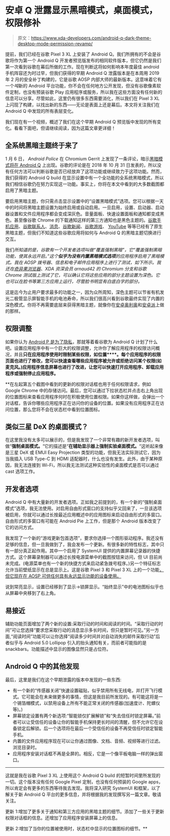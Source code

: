 # 安卓 Q 泄露显示黑暗模式，桌面模式，权限修补

> 原文：<https://www.xda-developers.com/android-q-dark-theme-desktop-mode-permission-revamp/>

提前，我们已经在谷歌 Pixel 3 XL 上安装了 Android Q。我们所拥有的不会是谷歌将作为第一个 Android Q 开发者预览版发布的相同软件版本，但它仍然是我们第一次看到谷歌在幕后所做的工作。现在判断这将如何影响本年度最佳 android 手机阵容还为时过早，但我们获得的早期 Android Q 泄露版本是在本周用 2019 年 2 月的安全补丁构建的，它是谷歌 AOSP 内部大师的最新版本。这意味着它有一个*吨*新的 Android 平台功能，你不会在任何地方公开发现，但没有谷歌像素软件定制，也没有预装谷歌 Play 应用程序或服务，所以我在这些方面没有任何新的信息可以分享。尽管如此，这里仍有很多东西需要消化，所以我们在 Pixel 3 XL 上闪现了构建，以找出新的东西——无论是表面上还是幕后。本文将关注我们在 Android Q 中发现的所有表层变化。

我们现在有一个视频，概述了我们在这个早期 Android Q 预览版中发现的所有变化。看看下面吧，但请继续阅读，因为这篇文章更详细！

## 全系统黑暗主题终于来了

1 月 6 日， *Android Police* 在 Chromium Gerrit 上发现了一条评论，暗示[黑暗模式将在 Android Q](https://www.xda-developers.com/android-q-system-dark-mode-theme/) 上出现。谷歌的评论是在 2018 年 10 月 31 日发表的，所以没有任何方法可以判断谷歌是否已经放弃了这项功能或继续致力于这项功能。然而，我们获得的 Android Q build 在显示设置中有一个全功能的全系统黑暗模式，所以我们相信谷歌仍在努力实现这一功能。事实上，你将在本文中看到的大多数截图都启用了黑暗主题。

要启用黑暗主题，你只需点击显示设置中的“设置黑暗模式”选项。您可以根据一天中的时间将黑暗主题设置为始终启用或自动启用。一旦启用，设置、启动器、启动器设置和文件应用程序都会变成深灰色。音量面板、快速设置面板和通知都变成黑色。甚至像谷歌 Chrome 的下载通知这样的第三方通知也是黑色主题的。[谷歌手机应用](https://www.xda-developers.com/google-phone-v26-dark-theme/)、[谷歌联系人](https://www.xda-developers.com/google-contacts-adds-dark-theme/)、[消息](https://www.xda-developers.com/android-messages-redesign-dark-mode/)、[谷歌新闻](https://www.xda-developers.com/google-news-5-5-dark-theme/)、[谷歌游戏](https://www.xda-developers.com/google-play-games-dark-theme/)、 [YouTube](https://www.xda-developers.com/youtube-dark-mode-android-roll-out/) 等等已经有了原生黑暗主题，但我们不知道这些谷歌应用将如何与 Android Q 的黑暗主题切换进行交互。

我们*所知道的是，谷歌有一个开发者选项叫做“覆盖强制黑暗”，它“覆盖强制黑暗功能，使其永远开启。”这个**似乎为没有内置黑暗模式选项**的应用程序启用了黑暗模式。我在 AOSP 拨号器、信息和电子邮件应用程序上进行了测试，如下所示。我还在[奇异果浏览器](https://forum.xda-developers.com/android/apps-games/app-kiwi-browser-chromium-adblock-caf-t3797252)、XDA 资深会员 arnaud42 的 Chromium 分支和谷歌 Chrome 测试版上测试了它，可以确认它将这些应用的部分主题设置为深色。它也可以在脸书等第三方应用上运行，尽管脸书明显有白底白字的部分。*

这是迄今为止用户要求最多的功能之一，因为众所周知，深色主题可以节省有机发光二极管显示屏智能手机的电池寿命，所以我们很高兴看到谷歌最终实现了内置的深色模式。你将不再需要底层来获得黑暗主题，就像你在[安卓奥利奥](https://www.xda-developers.com/custom-themes-android-oreo-substratum/)和[安卓派](https://www.xda-developers.com/custom-themes-android-p-root-substratum/)上做的那样。

## 权限调整

如果你认为 [Android P 是为了隐私](https://www.xda-developers.com/android-p-privacy-updates/)，那就等着看谷歌为 Android Q 计划了什么吧。设置应用程序中有一个巨大的权限调整，允许你了解应用程序的权限访问概况，并且**只在应用程序使用时限制某些权限，如位置****。每个应用程序的权限页面也进行了修改，您可以快速查看哪些应用程序被允许或拒绝访问某个权限(如麦克风。)应用程序信息屏幕也进行了改进，让您可以快速打开应用程序、卸载应用程序或强制停止应用程序。**

 **在左起第五个截图中看到的更新的权限对话框也用于任何权限请求，例如 Google Chrome 中的存储访问。最后，您可以通过下拉状态栏并点击右上角出现的位置图标来查看应用程序何时在积极使用位置权限。如果你这样做，会弹出一个对话框，告诉你哪些应用程序正在访问你的设备的位置。如果没有应用程序正在访问位置，那么您将不会在状态栏中看到位置图标。

## 类似三星 DeX 的桌面模式？

在这里我没有太多可以展示的，但是我发现了一个非常有趣的新开发者选项，叫做“**强制桌面模式。**“它的描述是“**在辅助显示器上强制实验桌面模式。**“这听起来像是三星 DeX 或 EMUI Easy Projection 类型的功能，但我无法实际测试它，因为当我插入 USB Type-C 到 HDMI 适配器时，什么也没有发生。此外，由于某种原因，我无法连接到 Wi-Fi，所以我无法测试这种实验性的桌面模式是否可以通过 cast 选项工作。

## 开发者选项

Android Q 中有大量新的开发者选项。正如我之前提到的，有一个新的“强制桌面模式”选项，我无法使用。对启用自由形式窗口的支持似乎又回来了，一旦该选项被启用，你就可以通过长按最近应用概述中的应用图标来启动自由形式的多窗口。自由形式的多窗口有可能在 Android Pie 上工作，但是那个 Android 版本改变了它的访问方式。

我发现了一个新的“游戏更新包首选项”，要求你选择一个图形驱动程序。我还没有足够的信息，但一旦我做到了，我会发布一个更新。有很多新的特性标志，其中只有一部分真正起作用。其中一个启用了 SystemUI 提供的内置屏幕记录器的快捷方式。这个屏幕录制器可以通过长按电源菜单中的截图按钮来访问，但 UI 目前尚未完成。(电源菜单也有一个新的快捷方式来启动紧急拨号程序。)另一个特征标志允许当前壁纸显示在总是显示上。这是谷歌 Pixel 3 和 Pixel 3 XL 上的一个功能[，但它现在在 AOSP 可供任何具有永远显示功能的设备使用。](https://www.xda-developers.com/google-pixel-3-google-pixel-3-xl-minor-features/)

说到常亮显示，设置已经移到了显示->锁屏显示。“始终显示”中的电池图标似乎也从屏幕中央移到了右上角。

## 易接近

辅助功能页面增加了两个新的设置:采取行动的时间和阅读的时间。“采取行动的时间”可让您选择“要求您采取行动的消息显示多长时间，但只是暂时可见。”另一方面,“阅读时间”功能可以让你选择“阅读多少时间并对自动消失的邮件采取行动”后者似乎与 Android 5.0 Lollipop 引入的抬头通知有关，而前者可能指的是 snackbars。功能描述中显示的图像显然只是占位符。

## Android Q 中的其他发现

最后，这里是我们在这个早期泄露的版本中发现的一些东西:

*   有一个新的“传感器关闭”快速设置磁贴，似乎禁用所有无线电，并打开飞行模式。它可能会在未来做更多的事情，但这是我目前所发现的。有可能这将是一个锡箔帽模式，以禁用设备上所有不能正常关闭的传感器(加速度计、陀螺仪等)。)
*   屏幕锁定设置有两个新选项:“智能锁仅扩展解锁”和“失去信任时锁定屏幕。”前者可以让受信任的设备让你的智能手机保持更长时间的清醒，但不允许它在设备锁定后解锁。后一个选项将在最后一个受信任的设备不再受信任时锁定智能手机。
*   内置的文件应用程序现在可以让你通过图像、文档、音频、视频等进行过滤。浏览目录时。
*   应用程序安装对话框不再是全屏的。相反，它是一个像平板电脑一样的弹出窗口。

* * *

这就是我在谷歌 Pixel 3 XL 上使用这个 Android Q build 的短暂时间里所发现的一切。这个版本没有任何 Google Pixel 定制，也没有任何预装的 Google apps，所以肯定会有更多的东西等待我去发现。我将深入研究 SystemUI 和框架，以了解关于新 Android Q 平台的更多信息，并将根据我的发现撰写另一篇文章。敬请关注。

更新 1:增加了更多关于通知和第三方应用的黑暗主题的细节。添加了一些关于更新权限对话框的信息。还增加了应用程序安装屏幕上的信息。

更新 2:增加了当你的位置被使用时，状态栏中显示的位置图标的细节。**